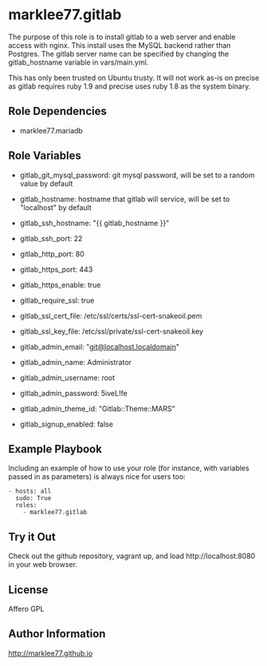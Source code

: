 marklee77.gitlab
================

The purpose of this role is to install gitlab to a web server and enable access
with nginx. This install uses the MySQL backend rather than Postgres. The gitlab
server name can be specified by changing the gitlab_hostname variable in
vars/main.yml.

This has only been trusted on Ubuntu trusty. It will not work as-is on precise
as gitlab requires ruby 1.9 and precise uses ruby 1.8 as the system binary.

Role Dependencies
-----------------

- marklee77.mariadb

Role Variables
--------------

- gitlab_git_mysql_password: git mysql password, will be set to a random value 
                             by default
- gitlab_hostname: hostname that gitlab will service, will be set to "localhost" by
                   default

- gitlab_ssh_hostname: "{{ gitlab_hostname }}"
- gitlab_ssh_port: 22
- gitlab_http_port: 80
- gitlab_https_port: 443
- gitlab_https_enable: true
- gitlab_require_ssl: true

- gitlab_ssl_cert_file: /etc/ssl/certs/ssl-cert-snakeoil.pem
- gitlab_ssl_key_file: /etc/ssl/private/ssl-cert-snakeoil.key


- gitlab_admin_email: "git@localhost.localdomain"
- gitlab_admin_name: Administrator
- gitlab_admin_username: root
- gitlab_admin_password: 5iveL!fe
- gitlab_admin_theme_id: "Gitlab::Theme::MARS"

- gitlab_signup_enabled: false

Example Playbook
-------------------------

Including an example of how to use your role (for instance, with variables 
passed in as parameters) is always nice for users too:

    - hosts: all
      sudo: True
      roles:
        - marklee77.gitlab

Try it Out
---------------------------

Check out the github repository, vagrant up, and load http://localhost:8080 in
your web browser.

License
-------

Affero GPL

Author Information
------------------

http://marklee77.github.io

